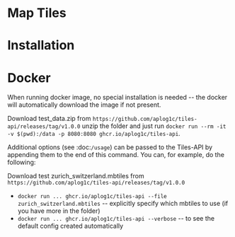 
# Map Tiles

Installation
============

Docker
======

When running docker image, no special installation is needed -- the docker will automatically download the image if not present.

Download test_data.zip from ``https://github.com/aplog1c/tiles-api/releases/tag/v1.0.0`` unzip the folder and just run ``docker run --rm -it -v $(pwd):/data -p 8080:8080 ghcr.io/aplog1c/tiles-api``.

Additional options (see :doc:`/usage`) can be passed to the Tiles-API by appending them to the end of this command. You can, for example, do the following:

Download test zurich_switzerland.mbtiles from ``https://github.com/aplog1c/tiles-api/releases/tag/v1.0.0``

* ``docker run ... ghcr.io/aplog1c/tiles-api --file zurich_switzerland.mbtiles`` -- explicitly specify which mbtiles to use (if you have more in the folder)
* ``docker run ... ghcr.io/aplog1c/tiles-api --verbose`` -- to see the default config created automatically
